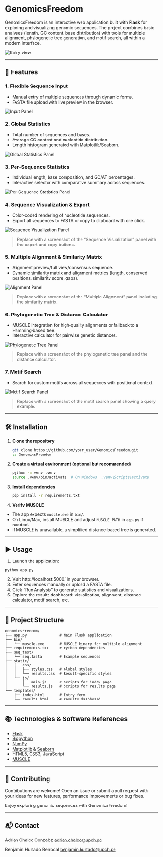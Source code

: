 # GenomicsFreedom

GenomicsFreedom is an interactive web application built with **Flask** for exploring and visualizing genomic sequences. The project combines basic analyses (length, GC content, base distribution) with tools for multiple alignment, phylogenetic tree generation, and motif search, all within a modern interface.

![Entry view](docs/first_view.png)

---

## 🚀 Features

### 1. Flexible Sequence Input
- Manual entry of multiple sequences through dynamic forms.
- FASTA file upload with live preview in the browser.

![Input Panel](docs/input_panel.png)


### 2. Global Statistics
- Total number of sequences and bases.
- Average GC content and nucleotide distribution.
- Length histogram generated with Matplotlib/Seaborn.

![Global Statistics Panel](docs/global-stats.png)


### 3. Per‑Sequence Statistics
- Individual length, base composition, and GC/AT percentages.
- Interactive selector with comparative summary across sequences.

![Per-Sequence Statistics Panel](docs/per-sequence.png)


### 4. Sequence Visualization & Export
- Color‑coded rendering of nucleotide sequences.
- Export all sequences to FASTA or copy to clipboard with one click.

![Sequence Visualization Panel](docs/visualization.png)

> Replace with a screenshot of the “Sequence Visualization” panel with the export and copy buttons.

### 5. Multiple Alignment & Similarity Matrix
- Alignment preview/full view/consensus sequence.
- Dynamic similarity matrix and alignment metrics (length, conserved positions, similarity score, gaps).

![Alignment Panel](docs/alignment.png)

> Replace with a screenshot of the “Multiple Alignment” panel including the similarity matrix.

### 6. Phylogenetic Tree & Distance Calculator
- MUSCLE integration for high‑quality alignments or fallback to a Hamming‑based tree.
- Interactive calculator for pairwise genetic distances.

![Phylogenetic Tree Panel](docs/phylo-tree.png)

> Replace with a screenshot of the phylogenetic tree panel and the distance calculator.

### 7. Motif Search
- Search for custom motifs across all sequences with positional context.

![Motif Search Panel](docs/motif-search.png)

> Replace with a screenshot of the motif search panel showing a query example.

---

## 🛠 Installation

1. **Clone the repository**
   ```bash
   git clone https://github.com/your_user/GenomicsFreedom.git
   cd GenomicsFreedom
   ```
2. **Create a virtual environment (optional but recommended)**
   ```bash
   python -m venv .venv
   source .venv/bin/activate  # On Windows: .venv\Scripts\activate
   ```
3. **Install dependencies**
   ```bash
   pip install -r requirements.txt
   ```  
4. **Verify MUSCLE**
* The app expects `muscle.exe` in `bin/`.
* On Linux/Mac, install MUSCLE and adjust `MUSCLE_PATH` in `app.py` if needed.
* If MUSCLE is unavailable, a simplified distance‑based tree is generated.

---

## ▶️ Usage

1. Launch the application:
  ```bash
  python app.py
  ```
2. Visit http://localhost:5000/ in your browser.
3. Enter sequences manually or upload a FASTA file.
4. Click “Run Analysis” to generate statistics and visualizations.
5. Explore the results dashboard: visualization, alignment, distance calculator, motif search, etc.

---

## 📂 Project Structure
```
GenomicsFreedom/
├── app.py               # Main Flask application
├── bin/
│   └── muscle.exe       # MUSCLE binary for multiple alignment
├── requirements.txt     # Python dependencies
├── seq_test/
│   └── seq.fasta        # Example sequences
├── static/
│   ├── css/
│   │   ├── styles.css   # Global styles
│   │   └── results.css  # Result‑specific styles
│   └── js/
│       ├── main.js      # Scripts for index page
│       └── results.js   # Scripts for results page
└── templates/
    ├── index.html       # Entry form
    └── results.html     # Results dashboard
```

---

## 📚 Technologies & Software References
- [Flask](https://flask.palletsprojects.com/)
- [Biopython](https://biopython.org/)
- [NumPy](https://numpy.org/)
- [Matplotlib](https://matplotlib.org/) & [Seaborn](https://seaborn.pydata.org/)
- HTML5, CSS3, JavaScript
- [MUSCLE](https://www.drive5.com/muscle/)

---

## 🤝 Contributing
Contributions are welcome! Open an issue or submit a pull request with your ideas for new features, performance improvements or bug fixes.

Enjoy exploring genomic sequences with GenomicsFreedom!

---

## 📬 Contact
Adrian Chalco Gonzalez
adrian.chalco@upch.pe

Benjamín Hurtado Berrocal
benjamin.hurtado@upch.pe
